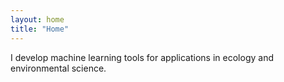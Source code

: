 ```yaml
---
layout: home
title: "Home"
---
```


I develop machine learning tools for applications in ecology and environmental science.



